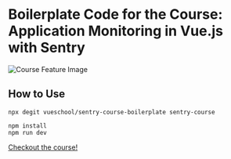# Boilerplate Code for the Course: Application Monitoring in Vue.js with Sentry 

![Course Feature Image](https://vueschool.io/media/0f4d0061e68e7ebb3b39b810d02f0126/application-monitoring-in-vuejs-with-sentry.png)

## How to Use

```
npx degit vueschool/sentry-course-boilerplate sentry-course
```
```
npm install
npm run dev
```



[Checkout the course!](https://vueschool.io/courses/application-monitoring-in-vue-js-with-sentry)